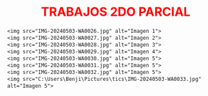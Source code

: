 <!DOCTYPE html>
<html lang="es">
<head>
    <meta charset="UTF-8">
    <meta name="viewport" content="width=device-width, initial-scale=1.0">
    <title>TRABAJOS 2DO PARCIAL</title>
    <style>
        h1 {
            color: red;
            text-align: center;
        }
        img {
            width: 200px;
            height: 200px;
            margin: 10px;
        }
    </style>
</head>
<body>
    <h1>TRABAJOS 2DO PARCIAL</h1>

    <img src="IMG-20240503-WA0026.jpg" alt="Imagen 1">
    <img src="IMG-20240503-WA0027.jpg" alt="Imagen 2">
    <img src="IMG-20240503-WA0028.jpg" alt="Imagen 3">
    <img src="IMG-20240503-WA0029.jpg" alt="Imagen 4">
    <img src="IMG-20240503-WA0030.jpg" alt="Imagen 5">
    <img src="IMG-20240503-WA0031.jpg" alt="Imagen 5">
    <img src="IMG-20240503-WA0032.jpg" alt="Imagen 5"> 
    <img src="C:\Users\Benji\Pictures\tics\IMG-20240503-WA0033.jpg" alt="Imagen 5">

</body>
</html>
